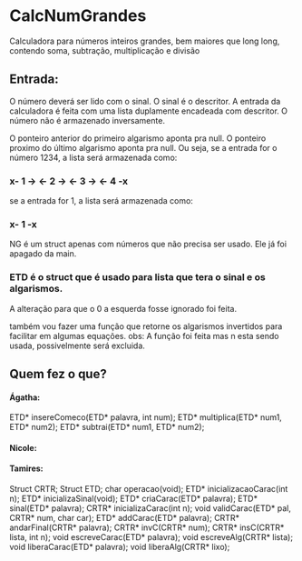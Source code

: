 # CalcNumGrandes
Calculadora para números inteiros grandes, bem maiores que long long, contendo soma, subtração, multiplicação e divisão

## Entrada:
O número deverá ser lido com o sinal.
O sinal é o descritor.
A entrada da calculadora é feita com uma lista duplamente encadeada com descritor.
O número não é armazenado inversamente.

O ponteiro anterior do primeiro algarismo aponta pra null.
O ponteiro proximo do último algarismo aponta pra null.
Ou seja,
se a entrada for o número 1234, a lista será armazenada como:
### x- 1 -> <- 2 -> <- 3 -> <- 4 -x
se a entrada for 1, a lista será armazenada como:
### x- 1 -x

NG é um struct apenas com números que não precisa ser usado. Ele já foi apagado da main.
### ETD é o struct que é usado para lista que tera o sinal e os algarismos.

A alteração para que o 0 a esquerda fosse ignorado foi feita.

também vou fazer uma função que retorne os algarismos invertidos para facilitar em algumas equações.
obs: A função foi feita mas n esta sendo usada, possivelmente será excluida.

## Quem fez o que?

#### Ágatha: 
ETD* insereComeco(ETD* palavra, int num);
ETD* multiplica(ETD* num1, ETD* num2);
ETD* subtrai(ETD* num1, ETD* num2);

#### Nicole:

#### Tamires:
Struct CRTR; 
Struct ETD; 
char operacao(void);
ETD* inicializacaoCarac(int n);
ETD* inicializaSinal(void);
ETD* criaCarac(ETD* palavra);
ETD* sinal(ETD* palavra);
CRTR* inicializaCarac(int n);
void validCarac(ETD* pal, CRTR* num, char car);
ETD* addCarac(ETD* palavra);
CRTR* andarFinal(CRTR* palavra);
CRTR* invC(CRTR* num);
CRTR* insC(CRTR* lista, int n);
void escreveCarac(ETD* palavra);
void escreveAlg(CRTR* lista);
void liberaCarac(ETD* palavra);
void liberaAlg(CRTR* lixo);
